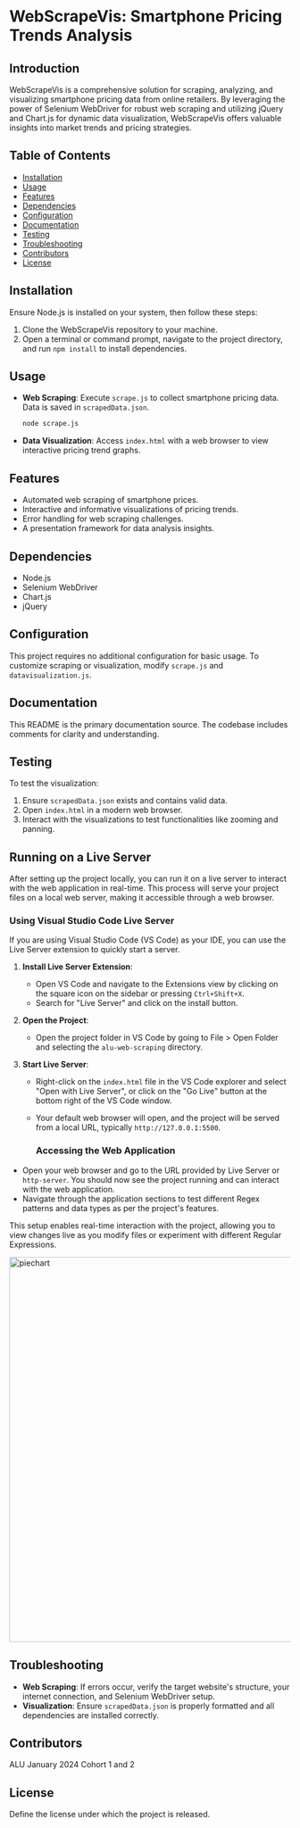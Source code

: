 # WebScrapeVis: Smartphone Pricing Trends Analysis

## Introduction

WebScrapeVis is a comprehensive solution for scraping, analyzing, and visualizing smartphone pricing data from online retailers. By leveraging the power of Selenium WebDriver for robust web scraping and utilizing jQuery and Chart.js for dynamic data visualization, WebScrapeVis offers valuable insights into market trends and pricing strategies.

## Table of Contents

- [Installation](#installation)
- [Usage](#usage)
- [Features](#features)
- [Dependencies](#dependencies)
- [Configuration](#configuration)
- [Documentation](#documentation)
- [Testing](#testing)
- [Troubleshooting](#troubleshooting)
- [Contributors](#contributors)
- [License](#license)

## Installation

Ensure Node.js is installed on your system, then follow these steps:

1. Clone the WebScrapeVis repository to your machine.
2. Open a terminal or command prompt, navigate to the project directory, and run `npm install` to install dependencies.

## Usage

- **Web Scraping**: Execute `scrape.js` to collect smartphone pricing data. Data is saved in `scrapedData.json`.
   
   ```bash
   node scrape.js
   ```

- **Data Visualization**: Access `index.html` with a web browser to view interactive pricing trend graphs.

## Features

- Automated web scraping of smartphone prices.
- Interactive and informative visualizations of pricing trends.
- Error handling for web scraping challenges.
- A presentation framework for data analysis insights.

## Dependencies

- Node.js
- Selenium WebDriver
- Chart.js
- jQuery

## Configuration

This project requires no additional configuration for basic usage. To customize scraping or visualization, modify `scrape.js` and `datavisualization.js`.

## Documentation

This README is the primary documentation source. The codebase includes comments for clarity and understanding.

## Testing

To test the visualization:

1. Ensure `scrapedData.json` exists and contains valid data.
2. Open `index.html` in a modern web browser.
3. Interact with the visualizations to test functionalities like zooming and panning.

## Running on a Live Server

After setting up the project locally, you can run it on a live server to interact with the web application in real-time. This process will serve your project files on a local web server, making it accessible through a web browser.

### Using Visual Studio Code Live Server

If you are using Visual Studio Code (VS Code) as your IDE, you can use the Live Server extension to quickly start a server.

1. **Install Live Server Extension**:
   - Open VS Code and navigate to the Extensions view by clicking on the square icon on the sidebar or pressing `Ctrl+Shift+X`.
   - Search for "Live Server" and click on the install button.

2. **Open the Project**:
   - Open the project folder in VS Code by going to File > Open Folder and selecting the `alu-web-scraping` directory.

3. **Start Live Server**:
   - Right-click on the `index.html` file in the VS Code explorer and select "Open with Live Server", or click on the "Go Live" button at the bottom right of the VS Code window.
   - Your default web browser will open, and the project will be served from a local URL, typically `http://127.0.0.1:5500`.
  
     ### Accessing the Web Application

- Open your web browser and go to the URL provided by Live Server or `http-server`. You should now see the project running and can interact with the web application.
- Navigate through the application sections to test different Regex patterns and data types as per the project's features.

This setup enables real-time interaction with the project, allowing you to view changes live as you modify files or experiment with different Regular Expressions.

 <img width="690" alt="piechart" src="https://github.com/Lydia02/alu-web-scraping/assets/37791436/67bf45e5-c36e-4833-ad23-00d127826caf">


## Troubleshooting

- **Web Scraping**: If errors occur, verify the target website's structure, your internet connection, and Selenium WebDriver setup.
- **Visualization**: Ensure `scrapedData.json` is properly formatted and all dependencies are installed correctly.

## Contributors

ALU January 2024 Cohort 1 and 2

## License

Define the license under which the project is released.
